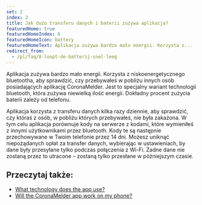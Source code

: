 ```yaml
---
set: 2
index: 2
title: Jak dużo transferu danych i baterii zużywa aplikacja?
featuredHome: true
featuredHomeIndex: 6
featuredHomeIcon: battery
featuredHomeText: Aplikacja zużywa bardzo mało energii. Korzysta z...
redirect_from: 
  - /pl/faq/8-loopt-de-batterij-snel-leeg
---
```

Aplikacja zużywa bardzo mało energii. Korzysta z niskoenergetycznego bluetootha, aby sprawdzić, czy przebywałeś w pobliżu innych osób posiadających aplikację CoronaMelder. Jest to specjalny wariant technologii bluetooth, która zużywa niewielką ilość energii. Dokładny procent zużycia baterii zależy od telefonu.

Aplikacja korzysta z transferu danych kilka razy dziennie, aby sprawdzić, czy któraś z osób, w pobliżu których przebywałeś, nie była zakażona. W tym celu aplikacja porównuje kody na serwerze z kodami, które wymieniłeś z innymi użytkownikami przez bluetooth. Kody te są następnie przechowywane w Twoim telefonie przez 14 dni.
Możesz uniknąć niepożądanych opłat za transfer danych, wybierając w ustawieniach, by dane były przesyłane tylko podczas połączenia z Wi-Fi. Żadne dane nie zostaną przez to utracone – zostaną tylko przesłane w późniejszym czasie.

## Przeczytaj także:

- [What technology does the app use?](/{{page.lang}}/faq/2-6-hoe-werkt-de-app-technisch-precies) 
- [Will the CoronaMelder app work on my phone?](/{{page.lang}}/faq/1-6-werkt-coronamelder-op-mijn-tel)
